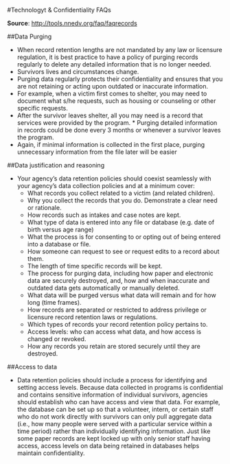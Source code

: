 
#Technologyt & Confidentiality FAQs

__Source__: http://tools.nnedv.org/faq/faqrecords

##Data Purging

* When record retention lengths are not mandated by any law or licensure regulation, it is best practice to have a policy of purging records regularly to delete any detailed information that is no longer needed. 
* Survivors lives and circumstances change. 
* Purging data regularly protects their confidentiality and ensures that you are not retaining or acting upon outdated or inaccurate information. 
* For example, when a victim first comes to shelter, you may need to document what s/he requests, such as housing or counseling or other specific requests. 
* After the survivor leaves shelter, all you may need is a record that services were provided by the program. * Purging detailed information in records could be done every 3 months or whenever a survivor leaves the program.
* Again, if minimal information is collected in the first place, purging unnecessary information from the file later will be easier

##Data justification and reasoning

* Your agency’s data retention policies should coexist seamlessly with your agency’s data collection policies and at a minimum cover:
	* What records you collect related to a victim (and related children).
	* Why you collect the records that you do. Demonstrate a clear need or rationale.
	* How records such as intakes and case notes are kept.
	* What type of data is entered into any file or database (e.g. date of birth versus age range)
	* What the process is for consenting to or opting out of being entered into a database or file.
	* How someone can request to see or request edits to a record about them.
	* The length of time specific records will be kept.
	* The process for purging data, including how paper and electronic data are securely destroyed, and, how and when inaccurate and outdated data gets automatically or manually deleted.
	* What data will be purged versus what data will remain and for how long (time frames).
	* How records are separated or restricted to address privilege or licensure record retention laws or regulations.
	* Which types of records your record retention policy pertains to.
	* Access levels: who can access what data, and how access is changed or revoked.
	* How any records you retain are stored securely until they are destroyed.

##Access to data

* Data retention policies should include a process for identifying and setting access levels. Because data collected in programs is confidential and contains sensitive information of individual survivors, agencies should establish who can have access and view that data. For example, the database can be set up so that a volunteer, intern, or certain staff who do not work directly with survivors can only pull aggregate data (i.e., how many people were served with a particular service within a time period) rather than individually identifying information. Just like some paper records are kept locked up with only senior staff having access, access levels on data being retained in databases helps maintain confidentiality.
